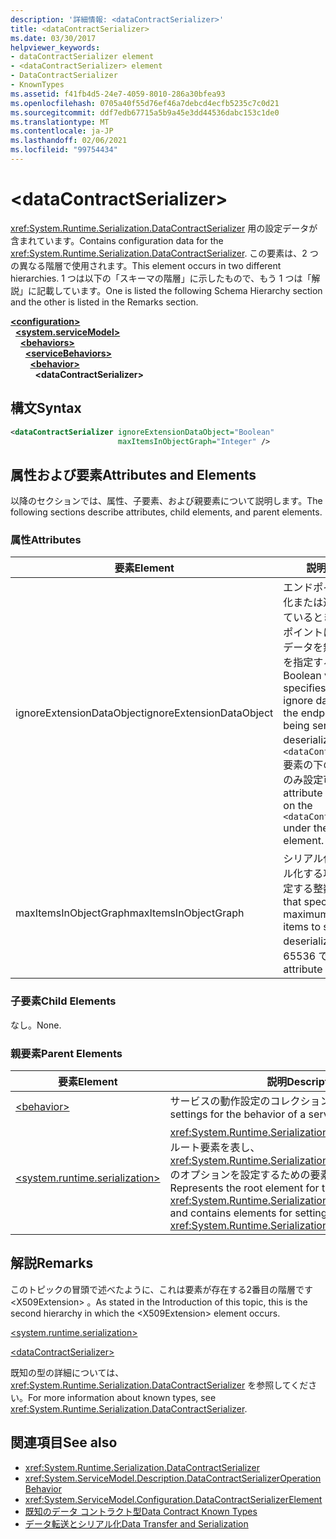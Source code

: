 ```yaml
---
description: '詳細情報: <dataContractSerializer>'
title: <dataContractSerializer>
ms.date: 03/30/2017
helpviewer_keywords:
- dataContractSerializer element
- <dataContractSerializer> element
- DataContractSerializer
- KnownTypes
ms.assetid: f41fb4d5-24e7-4059-8010-286a30bfea93
ms.openlocfilehash: 0705a40f55d76ef46a7debcd4ecfb5235c7c0d21
ms.sourcegitcommit: ddf7edb67715a5b9a45e3dd44536dabc153c1de0
ms.translationtype: MT
ms.contentlocale: ja-JP
ms.lasthandoff: 02/06/2021
ms.locfileid: "99754434"
---
```

# \<dataContractSerializer>

<span data-ttu-id="9e8d7-102"><xref:System.Runtime.Serialization.DataContractSerializer> 用の設定データが含まれています。</span><span class="sxs-lookup"><span data-stu-id="9e8d7-102">Contains configuration data for the <xref:System.Runtime.Serialization.DataContractSerializer>.</span></span> <span data-ttu-id="9e8d7-103">この要素は、2 つの異なる階層で使用されます。</span><span class="sxs-lookup"><span data-stu-id="9e8d7-103">This element occurs in two different hierarchies.</span></span> <span data-ttu-id="9e8d7-104">1 つは以下の「スキーマの階層」に示したもので、もう 1 つは「解説」に記載しています。</span><span class="sxs-lookup"><span data-stu-id="9e8d7-104">One is listed the following Schema Hierarchy section and the other is listed in the Remarks section.</span></span>  
  
[**\<configuration>**](../configuration-element.md)\
&nbsp;&nbsp;[**\<system.serviceModel>**](system-servicemodel.md)\
&nbsp;&nbsp;&nbsp;&nbsp;[**\<behaviors>**](behaviors.md)\
&nbsp;&nbsp;&nbsp;&nbsp;&nbsp;&nbsp;[**\<serviceBehaviors>**](servicebehaviors.md)\
&nbsp;&nbsp;&nbsp;&nbsp;&nbsp;&nbsp;&nbsp;&nbsp;[**\<behavior>**](behavior-of-servicebehaviors.md)\
&nbsp;&nbsp;&nbsp;&nbsp;&nbsp;&nbsp;&nbsp;&nbsp;&nbsp;&nbsp;**\<dataContractSerializer>**  
  
## <a name="syntax"></a><span data-ttu-id="9e8d7-105">構文</span><span class="sxs-lookup"><span data-stu-id="9e8d7-105">Syntax</span></span>  
  
```xml  
<dataContractSerializer ignoreExtensionDataObject="Boolean"
                        maxItemsInObjectGraph="Integer" />
```  
  
## <a name="attributes-and-elements"></a><span data-ttu-id="9e8d7-106">属性および要素</span><span class="sxs-lookup"><span data-stu-id="9e8d7-106">Attributes and Elements</span></span>  

 <span data-ttu-id="9e8d7-107">以降のセクションでは、属性、子要素、および親要素について説明します。</span><span class="sxs-lookup"><span data-stu-id="9e8d7-107">The following sections describe attributes, child elements, and parent elements.</span></span>  
  
### <a name="attributes"></a><span data-ttu-id="9e8d7-108">属性</span><span class="sxs-lookup"><span data-stu-id="9e8d7-108">Attributes</span></span>  
  
|<span data-ttu-id="9e8d7-109">要素</span><span class="sxs-lookup"><span data-stu-id="9e8d7-109">Element</span></span>|<span data-ttu-id="9e8d7-110">説明</span><span class="sxs-lookup"><span data-stu-id="9e8d7-110">Description</span></span>|  
|-------------|-----------------|  
|<span data-ttu-id="9e8d7-111">ignoreExtensionDataObject</span><span class="sxs-lookup"><span data-stu-id="9e8d7-111">ignoreExtensionDataObject</span></span>|<span data-ttu-id="9e8d7-112">エンドポイントがシリアル化または逆シリアル化されているときに、そのエンドポイントにより提供されるデータを無視するかどうかを指定するブール値。</span><span class="sxs-lookup"><span data-stu-id="9e8d7-112">A Boolean value that specifies whether to ignore data supplied by the endpoint when it is being serialized or deserialized.</span></span> <span data-ttu-id="9e8d7-113">この属性は、`<dataContractSerializer>` 要素の下の `<behavior>` でのみ設定可能です。</span><span class="sxs-lookup"><span data-stu-id="9e8d7-113">This attribute is settable only on the `<dataContractSerializer>` under the `<behavior>` element.</span></span>|  
|<span data-ttu-id="9e8d7-114">maxItemsInObjectGraph</span><span class="sxs-lookup"><span data-stu-id="9e8d7-114">maxItemsInObjectGraph</span></span>|<span data-ttu-id="9e8d7-115">シリアル化または逆シリアル化する項目の最大数を指定する整数。</span><span class="sxs-lookup"><span data-stu-id="9e8d7-115">An integer that specifies the maximum number of items to serialize or deserialize.</span></span> <span data-ttu-id="9e8d7-116">この属性は 65536 です。</span><span class="sxs-lookup"><span data-stu-id="9e8d7-116">This attribute is 65536.</span></span>|  
  
### <a name="child-elements"></a><span data-ttu-id="9e8d7-117">子要素</span><span class="sxs-lookup"><span data-stu-id="9e8d7-117">Child Elements</span></span>  

 <span data-ttu-id="9e8d7-118">なし。</span><span class="sxs-lookup"><span data-stu-id="9e8d7-118">None.</span></span>  
  
### <a name="parent-elements"></a><span data-ttu-id="9e8d7-119">親要素</span><span class="sxs-lookup"><span data-stu-id="9e8d7-119">Parent Elements</span></span>  
  
|<span data-ttu-id="9e8d7-120">要素</span><span class="sxs-lookup"><span data-stu-id="9e8d7-120">Element</span></span>|<span data-ttu-id="9e8d7-121">説明</span><span class="sxs-lookup"><span data-stu-id="9e8d7-121">Description</span></span>|  
|-------------|-----------------|  
|[\<behavior>](behavior-of-servicebehaviors.md)|<span data-ttu-id="9e8d7-122">サービスの動作設定のコレクション。</span><span class="sxs-lookup"><span data-stu-id="9e8d7-122">A collection of settings for the behavior of a service.</span></span>|  
|[\<system.runtime.serialization>](system-runtime-serialization.md)|<span data-ttu-id="9e8d7-123"><xref:System.Runtime.Serialization> 名前空間セクションのルート要素を表し、<xref:System.Runtime.Serialization.DataContractSerializer> のオプションを設定するための要素を含みます。</span><span class="sxs-lookup"><span data-stu-id="9e8d7-123">Represents the root element for the <xref:System.Runtime.Serialization> namespace section and contains elements for setting options of the <xref:System.Runtime.Serialization.DataContractSerializer>.</span></span>|  
  
## <a name="remarks"></a><span data-ttu-id="9e8d7-124">解説</span><span class="sxs-lookup"><span data-stu-id="9e8d7-124">Remarks</span></span>  

 <span data-ttu-id="9e8d7-125">このトピックの冒頭で述べたように、これは要素が存在する2番目の階層です \<X509Extension> 。</span><span class="sxs-lookup"><span data-stu-id="9e8d7-125">As stated in the Introduction of this topic, this is the second hierarchy in which the \<X509Extension> element occurs.</span></span>  
  
 [\<system.runtime.serialization>](system-runtime-serialization.md)  
  
 [\<dataContractSerializer>](datacontractserializer-element.md)  
  
 <span data-ttu-id="9e8d7-126">既知の型の詳細については、<xref:System.Runtime.Serialization.DataContractSerializer> を参照してください。</span><span class="sxs-lookup"><span data-stu-id="9e8d7-126">For more information about known types, see <xref:System.Runtime.Serialization.DataContractSerializer>.</span></span>  
  
## <a name="see-also"></a><span data-ttu-id="9e8d7-127">関連項目</span><span class="sxs-lookup"><span data-stu-id="9e8d7-127">See also</span></span>

- <xref:System.Runtime.Serialization.DataContractSerializer>
- <xref:System.ServiceModel.Description.DataContractSerializerOperationBehavior>
- <xref:System.ServiceModel.Configuration.DataContractSerializerElement>
- [<span data-ttu-id="9e8d7-128">既知のデータ コントラクト型</span><span class="sxs-lookup"><span data-stu-id="9e8d7-128">Data Contract Known Types</span></span>](../../../wcf/feature-details/data-contract-known-types.md)
- [<span data-ttu-id="9e8d7-129">データ転送とシリアル化</span><span class="sxs-lookup"><span data-stu-id="9e8d7-129">Data Transfer and Serialization</span></span>](../../../wcf/feature-details/data-transfer-and-serialization.md)
